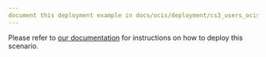 ```yaml
---
document this deployment example in docs/ocis/deployment/cs3_users_ocis.md
---
```


Please refer to [our documentation](https://owncloud.github.io/ocis/deployment/cs3_users_ocis/)
for instructions on how to deploy this scenario.
